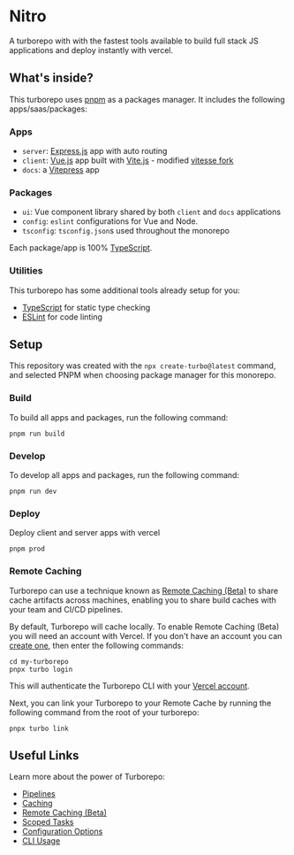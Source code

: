 # Nitro

A turborepo with with the fastest tools available to build full stack JS applications and deploy instantly with vercel.

## What's inside?

This turborepo uses [pnpm](https://pnpm.io) as a packages manager. It includes the following apps/saas/packages:

### Apps
- `server`: [Express.js](https://expressjs.com/) app with auto routing
- `client`: [Vue.js](https://vuejs.org/) app built with [Vite.js](https://vitejs.dev) - modified [ vitesse fork](https://github.com/antfu/vitesse)
- `docs`: a [Vitepress](https://vitepress.vuejs.org/) app

### Packages
- `ui`: Vue component library shared by both `client` and `docs` applications
- `config`: `eslint` configurations for Vue and Node.
- `tsconfig`: `tsconfig.json`s used throughout the monorepo

Each package/app is 100% [TypeScript](https://www.typescriptlang.org/).

### Utilities

This turborepo has some additional tools already setup for you:

- [TypeScript](https://www.typescriptlang.org/) for static type checking
- [ESLint](https://eslint.org/) for code linting

## Setup

This repository was created with the `npx create-turbo@latest` command, and selected PNPM when choosing  package manager for this monorepo.

### Build
To build all apps and packages, run the following command:

```
pnpm run build
```

### Develop
To develop all apps and packages, run the following command:

```
pnpm run dev
```

### Deploy
Deploy client and server apps with vercel

```
pnpm prod
```

### Remote Caching

Turborepo can use a technique known as [Remote Caching (Beta)](https://turborepo.org/docs/features/remote-caching) to share cache artifacts across machines, enabling you to share build caches with your team and CI/CD pipelines.

By default, Turborepo will cache locally. To enable Remote Caching (Beta) you will need an account with Vercel. If you don't have an account you can [create one](https://vercel.com/signup), then enter the following commands:

```
cd my-turborepo
pnpx turbo login
```

This will authenticate the Turborepo CLI with your [Vercel account](https://vercel.com/docs/concepts/personal-accounts/overview).

Next, you can link your Turborepo to your Remote Cache by running the following command from the root of your turborepo:

```
pnpx turbo link
```

## Useful Links

Learn more about the power of Turborepo:

- [Pipelines](https://turborepo.org/docs/features/pipelines)
- [Caching](https://turborepo.org/docs/features/caching)
- [Remote Caching (Beta)](https://turborepo.org/docs/features/remote-caching)
- [Scoped Tasks](https://turborepo.org/docs/features/scopes)
- [Configuration Options](https://turborepo.org/docs/reference/configuration)
- [CLI Usage](https://turborepo.org/docs/reference/command-line-reference)
